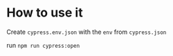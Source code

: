 # How to use it
Create `cypress.env.json` with the `env` from `cypress.json`

run `npm run cypress:open`
